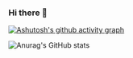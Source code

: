 ### Hi there 👋

<!--
**HideTheTime/HideTheTime** is a ✨ _special_ ✨ repository because its `README.md` (this file) appears on your GitHub profile.

Here are some ideas to get you started:

- 🔭 I’m currently working on ...
- 🌱 I’m currently learning ...
- 👯 I’m looking to collaborate on ...
- 🤔 I’m looking for help with ...
- 💬 Ask me about ...
- 📫 How to reach me: ...
- 😄 Pronouns: ...
- ⚡ Fun fact: ...
-->


[![Ashutosh's github activity graph](https://activity-graph.herokuapp.com/graph?username=HideTheTime&theme=github)](https://github.com/ashutosh00710/github-readme-activity-graph)


![Anurag's GitHub stats](https://github-readme-stats.vercel.app/api?username=HideTheTime&show_icons=true&theme=Gradient)
